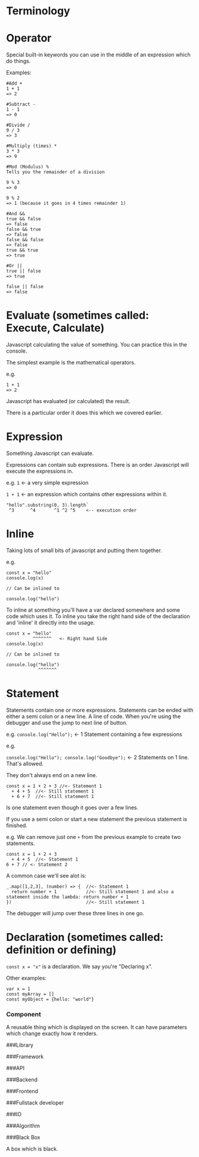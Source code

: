 # Terminology

# Operator

Special built-in keywords you can use in the middle of an expression which do things.

Examples:

```
#Add +
1 + 1
=> 2

#Subtract -
1 - 1
=> 0

#Divide /
9 / 3 
=> 3

#Multiply (times) *
3 * 3 
=> 9

#Mod (Modulus) %
Tells you the remainder of a division

9 % 3
=> 0

9 % 2
=> 1 (because it goes in 4 times remainder 1)

#And &&
true && false
=> false
false && true
=> false
false && false
=> false
true && true
=> true

#Or ||
true || false
=> true

false || false
=> false

```

# Evaluate (sometimes called: Execute, Calculate)

Javascript calculating the value of something. You can practice this in the console.

The simplest example is the mathematical operators.

e.g. 

```
1 + 1 
=> 2
```
Javascript has evaluated (or calculated) the result.

There is a particular order it does this which we covered earlier.

# Expression
Something Javascript can evaluate.

Expressions can contain sub expressions. There is an order Javascript will execute the expressions in.

e.g. 
`1` <- a very simple expression

`1 + 1` <- an expression which contains other expressions within it.

```
"hello".substring(0, 3).length`
 ^3      ^4       ^1 ^2 ^5    <-- execution order
```
# Inline

Taking lots of small bits of javascript and putting them together. 

e.g.

```
const x = "hello"
console.log(x)

// Can be inlined to 

console.log("hello")
```

To inline at something you'll have a var declared somewhere and some code which uses it. To inline you take the right hand side of the declaration and 'inline' it directly into the usage.

```
const x = "hello"
          ^^^^^^^   <- Right hand Side
console.log(x)

// Can be inlined to 

console.log("hello")
            ^^^^^^^
```


# Statement

Statements contain one or more expressions.
Statements can be ended with either a semi colon or a new line. 
A line of code. When you're using the debugger and use the jump to next line of button. 

e.g. 
`console.log("Hello");` <- 1 Statement containing a few expressions 

e.g.

`console.log("Hello"); console.log("Goodbye");` <- 2 Statements on 1 line. That's allowed.


They don't always end on a new line.

```
const x = 1 + 2 + 3 //<- Statement 1
  + 4 + 5  //<- Still statement 1
  + 6 + 7  //<- Still statement 1
```
Is one statement even though it goes over a few lines. 

If you use a semi colon or start a new statement the previous statement is finished.

e.g. We can remove just one `+` from the previous example to create two statements. 
```
const x = 1 + 2 + 3
  + 4 + 5  //<- Statement 1
6 + 7 // <- Statement 2
```

A common case we'll see alot is:

```
_.map([1,2,3], (number) => {  //<- Statement 1
  return number + 1           //<- Still statement 1 and also a statement inside the lambda: return number + 1
})                            //<- Still statement 1

```
The debugger will jump over these three lines in one go. 


# Declaration (sometimes called: definition or defining)

`const x = "x"` is a declaration. We say you're "Declaring x".

Other examples:

```
var x = 1
const myArray = []
const myObject = {hello: "world"}
```

### Component

A reusable thing which is displayed on the screen. It can have parameters which change exactly how it renders.

###Library

###Framework

###API

###Backend

###Frontend

###Fullstack developer

###IO

###Algorithm

###Black Box

A box which is black.
